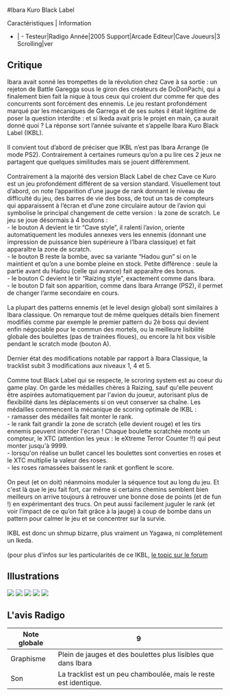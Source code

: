 #Ibara Kuro Black Label

Caractéristiques | Information
- | -
Testeur|Radigo
Année|2005
Support|Arcade
Editeur|Cave
Joueurs|3
Scrolling|ver

## Critique
Ibara avait sonné les trompettes de la révolution chez Cave à sa sortie : un rejeton de Battle Garegga sous le giron des créateurs de DoDonPachi, qui a finalement bien fait la nique à tous ceux qui croient dur comme fer que des concurrents sont forcément des ennemis. Le jeu restant profondément marqué par les mécaniques de Garrega et de ses suites il était légitime de poser la question interdite : et si Ikeda avait pris le projet en main, ça aurait donné quoi ? La réponse sort l’année suivante et s’appelle Ibara Kuro Black Label (IKBL).<br/><br/>Il convient tout d’abord de préciser que IKBL n’est pas Ibara Arrange (le mode PS2). Contrairement à certaines rumeurs qu’on a pu lire ces 2 jeux ne partagent que quelques similitudes mais se jouent différemment.<br/><br/>Contrairement à la majorité des version Black Label de chez Cave ce Kuro est un jeu profondément différent de sa version standard. Visuellement tout d’abord, on note l’apparition d’une jauge de rank donnant le niveau de difficulté du jeu, des barres de vie des boss, de tout un tas de compteurs qui apparaissent à l’écran et d’une zone circulaire autour de l’avion qui symbolise le principal changement de cette version : la zone de scratch. Le jeu se joue désormais à 4 boutons :<br/>- le bouton A devient le tir “Cave style”, il ralenti l’avion, oriente automatiquement les modules annexes vers les ennemis (donnant une impression de puissance bien supérieure à l’Ibara classique) et fait apparaître la zone de scratch.<br/>- le bouton B reste la bombe, avec sa variante “Hadou gun” si on le maintient et qu’on a une bombe pleine en stock. Petite différence : seule la partie avant du Hadou (celle qui avance) fait apparaître des bonus.<br/>- le bouton C devient le tir “Raizing style”, exactement comme dans Ibara.<br/>- le bouton D fait son apparition, comme dans Ibara Arrange (PS2), il permet de changer l’arme secondaire en cours.<br/><br/>La plupart des patterns ennemis (et le level design global) sont similaires à Ibara classique. On remarque tout de même quelques détails bien finement modifiés comme par exemple le premier pattern du 2è boss qui devient enfin négociable pour le commun des mortels, ou la meilleure lisibilité globale des boulettes (pas de trainées floues), ou encore la hit box visible pendant le scratch mode (bouton A).<br/><br/>Dernier état des modifications notable par rapport à Ibara Classique, la tracklist subit 3 modifications aux niveaux 1, 4 et 5.<br/><br/>Comme tout Black Label qui se respecte, le scroring system est au coeur du game play. On garde les médailles chères à Raizing, sauf qu'elle peuvent être aspirées automatiquement par l'avion du joueur, autorisant plus de flexibilité dans les déplacements si on veut conserver sa chaîne. Les médailles commencent la mécanique de scoring optimale de IKBL :<br/>- ramasser des médailles fait monter le rank.<br/>- le rank fait grandir la zone de scratch (elle devient rouge) et les tirs ennemis peuvent inonder l'écran ! Chaque boulette scratchée monte un compteur, le XTC (attention les yeux : le eXtreme Terror Counter !!) qui peut monter jusqu'à 9999.<br/>- lorsqu'on réalise un bullet cancel les boulettes sont converties en roses et le XTC multiplie la valeur des roses.<br/>- les roses ramassées baissent le rank et gonflent le score.<br/><br/>On peut (et on doit) néanmoins moduler la séquence tout au long du jeu. Et c'est là que le jeu fait fort, car même si certains chemins semblent bien meilleurs on arrive toujours à retrouver une bonne dose de points (et de fun !) en expérimentant des trucs. On peut aussi facilement juguler le rank (et voir l’impact de ce qu’on fait grâce à la jauge) à coup de bombe dans un pattern pour calmer le jeu et se concentrer sur la survie.<br/><br/>IKBL est donc un shmup bizarre, plus vraiment un Yagawa, ni complètement un Ikeda.<br/><br/>(pour plus d'infos sur les particularités de ce IKBL, <a href='http://forum.shmup.com/viewtopic.php?f=18&t=13272'>le topic sur le forum</a>

## Illustrations
![](http://www.shmup.com/images/thumbs/img_fiche_1_1413.jpg)
![](http://www.shmup.com/images/thumbs/img_fiche_2_1413.jpg)
![](http://www.shmup.com/images/thumbs/img_fiche_3_1413.jpg)
![](http://www.shmup.com/images/thumbs/img_fiche_4_1413.jpg)
![](http://www.shmup.com/images/thumbs/img_fiche_5_1413.jpg)

## L'avis Radigo
Note globale|9
-|-
Graphisme|Plein de jauges et des boulettes plus lisibles que dans Ibara
Son|La tracklist est un peu chamboulée, mais le reste est identique.
